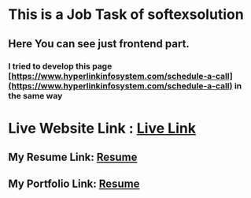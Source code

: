 # This is a Job Task of softexsolution
## Here You can see just frontend part.
### I tried to develop this page [https://www.hyperlinkinfosystem.com/schedule-a-call](https://www.hyperlinkinfosystem.com/schedule-a-call) in the same way

# Live Website Link : [Live Link](https://capable-tarsier-fa20f1.netlify.app/)

## My Resume Link: [Resume](https://drive.google.com/file/d/1Fb-_LJyLctQE2KPAhE__OIyg-dPTXeLt/view)


## My Portfolio Link: [Resume](https://imtiazuddinportfolio.netlify.app/)

